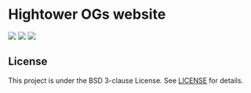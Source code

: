 # Hightower OGs website

[![](https://tokei.rs/b1/github/claycore/HOGS_App)](https://github.com/claycore/HOGS_App)
[![](https://img.shields.io/github/languages/top/ClayCore/HOGS_App)](https://github.com/ClayCore/HOGS_App/search?l=typescript)
[![](https://img.shields.io/librariesio/github/ClayCore/HOGS_App)](https://libraries.io/github/ClayCore/HOGS_App)

## License

This project is under the BSD 3-clause License. See [LICENSE](LICENSE) for details.
